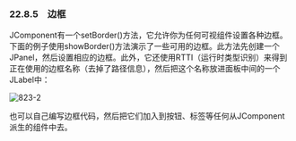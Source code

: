 ### 22.8.5　边框

JComponent有一个setBorder()方法，它允许你为任何可视组件设置各种边框。下面的例子使用showBorder()方法演示了一些可用的边框。此方法先创建一个JPanel，然后设置相应的边框。此外，它还使用RTTI（运行时类型识别）来得到正在使用的边框名称（去掉了路径信息），然后把这个名称放进面板中间的一个JLabel中：

![823-2](../Images/image03835.jpeg)

也可以自己编写边框代码，然后把它们加入到按钮、标签等任何从JComponent派生的组件中去。